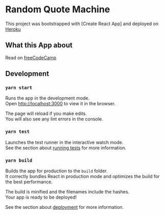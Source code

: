 # Random Quote Machine

This project was bootstrapped with [Create React App] and deployed on [Heroku](https://q-machine.herokuapp.com/)

## What this App about

Read on [freeCodeCamp](https://www.freecodecamp.org/learn/front-end-development-libraries/front-end-development-libraries-projects/build-a-random-quote-machine)

## Development

### `yarn start`

Runs the app in the development mode.\
Open [http://localhost:3000](http://localhost:3000) to view it in the browser.

The page will reload if you make edits.\
You will also see any lint errors in the console.

### `yarn test`

Launches the test runner in the interactive watch mode.\
See the section about [running tests](https://facebook.github.io/create-react-app/docs/running-tests) for more information.

### `yarn build`

Builds the app for production to the `build` folder.\
It correctly bundles React in production mode and optimizes the build for the best performance.

The build is minified and the filenames include the hashes.\
Your app is ready to be deployed!

See the section about [deployment](https://facebook.github.io/create-react-app/docs/deployment) for more information.

